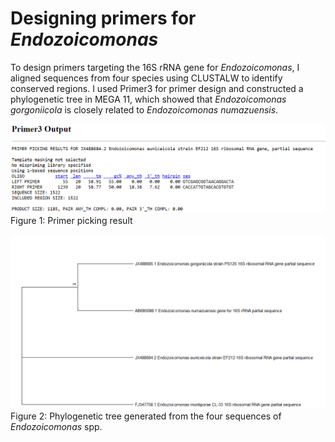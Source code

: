 # **Designing primers for *Endozoicomonas***

To design primers targeting the 16S rRNA gene for *Endozoicomonas*, I aligned sequences from four species using CLUSTALW to identify conserved regions. I used Primer3 for primer design and constructed a phylogenetic tree in MEGA 11, which showed that *Endozoicomonas gorgoniicola* is closely related to *Endozoicomonas numazuensis*.

![alt text](<Primer picking result.png>)  
Figure 1: Primer picking result

![alt text](<Phylogenetic tree for endozoicomonas sequences.png>)  
Figure 2: Phylogenetic tree generated from the four sequences of *Endozoicomonas* spp.
